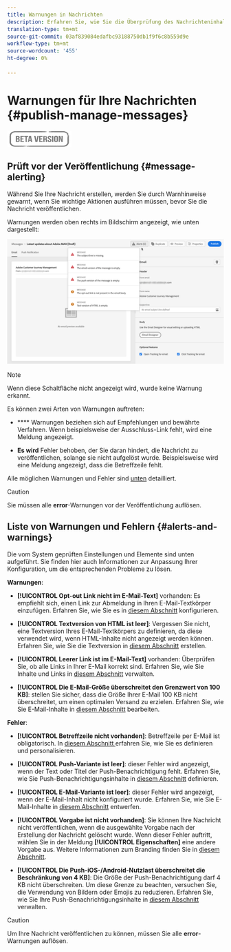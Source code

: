 ```yaml
---
title: Warnungen in Nachrichten
description: Erfahren Sie, wie Sie die Überprüfung des Nachrichteninhalts überprüfen und Fehler beheben können
translation-type: tm+mt
source-git-commit: 03af839084edafbc93188750db1f9f6c8b559d9e
workflow-type: tm+mt
source-wordcount: '455'
ht-degree: 0%

---
```


# Warnungen für Ihre Nachrichten {#publish-manage-messages}

![](assets/do-not-localize/badge.png)

## Prüft vor der Veröffentlichung {#message-alerting}

Während Sie Ihre Nachricht erstellen, werden Sie durch Warnhinweise gewarnt, wenn Sie wichtige Aktionen ausführen müssen, bevor Sie die Nachricht veröffentlichen.

Warnungen werden oben rechts im Bildschirm angezeigt, wie unten dargestellt:

![](assets/message-alerts.png)

>[!NOTE]
>
>Wenn diese Schaltfläche nicht angezeigt wird, wurde keine Warnung erkannt.

Es können zwei Arten von Warnungen auftreten:

* **** Warnungen beziehen sich auf Empfehlungen und bewährte Verfahren. Wenn beispielsweise der Ausschluss-Link fehlt, wird eine Meldung angezeigt.

* **Es wird** Fehler behoben, der Sie daran hindert, die Nachricht zu veröffentlichen, solange sie nicht aufgelöst wurde. Beispielsweise wird eine Meldung angezeigt, dass die Betreffzeile fehlt.

Alle möglichen Warnungen und Fehler sind [unten](#alerts-and-warnings) detailliert.

>[!CAUTION]
>
> Sie müssen alle **error**-Warnungen vor der Veröffentlichung auflösen.

## Liste von Warnungen und Fehlern {#alerts-and-warnings}

Die vom System geprüften Einstellungen und Elemente sind unten aufgeführt. Sie finden hier auch Informationen zur Anpassung Ihrer Konfiguration, um die entsprechenden Probleme zu lösen.

**Warnungen**:

* **[!UICONTROL Opt-out Link nicht im E-Mail-Text]** vorhanden: Es empfiehlt sich, einen Link zur Abmeldung in Ihren E-Mail-Textkörper einzufügen. Erfahren Sie, wie Sie es in [diesem Abschnitt](consent.md) konfigurieren.

* **[!UICONTROL Textversion von HTML ist leer]**: Vergessen Sie nicht, eine Textversion Ihres E-Mail-Textkörpers zu definieren, da diese verwendet wird, wenn HTML-Inhalte nicht angezeigt werden können. Erfahren Sie, wie Sie die Textversion in [diesem Abschnitt](create-email-content.md#generate-text-version) erstellen.

* **[!UICONTROL Leerer Link ist im E-Mail-Text]** vorhanden: Überprüfen Sie, ob alle Links in Ihrer E-Mail korrekt sind. Erfahren Sie, wie Sie Inhalte und Links in [diesem Abschnitt](create-email-content.md) verwalten.

* **[!UICONTROL Die E-Mail-Größe überschreitet den Grenzwert von 100 KB]**: stellen Sie sicher, dass die Größe Ihrer E-Mail 100 KB nicht überschreitet, um einen optimalen Versand zu erzielen. Erfahren Sie, wie Sie E-Mail-Inhalte in [diesem Abschnitt](create-email-content.md) bearbeiten.

**Fehler**:

* **[!UICONTROL Betreffzeile nicht vorhanden]**: Betreffzeile per E-Mail ist obligatorisch. In [diesem Abschnitt ](configure-email.md) erfahren Sie, wie Sie es definieren und personalisieren.

   <!--HTML is empty when Amp HTML is present-->

* **[!UICONTROL Push-Variante ist leer]**: dieser Fehler wird angezeigt, wenn der Text oder Titel der Push-Benachrichtigung fehlt. Erfahren Sie, wie Sie Push-Benachrichtigungsinhalte in [diesem Abschnitt](configure-push.md) definieren.

* **[!UICONTROL E-Mail-Variante ist leer]**: dieser Fehler wird angezeigt, wenn der E-Mail-Inhalt nicht konfiguriert wurde. Erfahren Sie, wie Sie E-Mail-Inhalte in [diesem Abschnitt](design-emails.md) entwerfen.

* **[!UICONTROL Vorgabe ist nicht vorhanden]**: Sie können Ihre Nachricht nicht veröffentlichen, wenn die ausgewählte Vorgabe nach der Erstellung der Nachricht gelöscht wurde. Wenn dieser Fehler auftritt, wählen Sie in der Meldung **[!UICONTROL Eigenschaften]** eine andere Vorgabe aus. Weitere Informationen zum Branding finden Sie in [diesem Abschnitt](administration.md#cjm-branding).

* **[!UICONTROL Die Push-iOS-/Android-Nutzlast überschreitet die Beschränkung von 4 KB]**: Die Größe der Push-Benachrichtigung darf 4 KB nicht überschreiten. Um diese Grenze zu beachten, versuchen Sie, die Verwendung von Bildern oder Emojis zu reduzieren. Erfahren Sie, wie Sie Ihre Push-Benachrichtigungsinhalte in [diesem Abschnitt](configure-push.md) verwalten.

>[!CAUTION]
>
> Um Ihre Nachricht veröffentlichen zu können, müssen Sie alle **error**-Warnungen auflösen.

<!--Other issues can stop publication such as:
* The push notification title is empty-->
